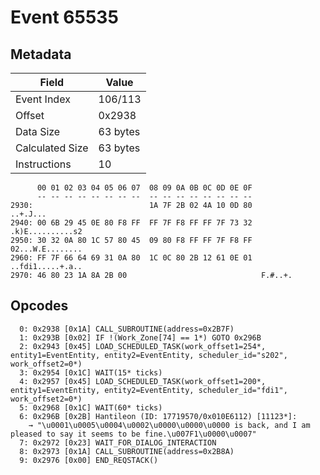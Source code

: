 # Event 65535

## Metadata

| Field           | Value    |
|-----------------|----------|
| Event Index     | 106/113  |
| Offset          | 0x2938   |
| Data Size       | 63 bytes |
| Calculated Size | 63 bytes |
| Instructions    | 10       |

```
      00 01 02 03 04 05 06 07  08 09 0A 0B 0C 0D 0E 0F
      -- -- -- -- -- -- -- --  -- -- -- -- -- -- -- --
2930:                          1A 7F 2B 02 4A 10 0D 80          ..+.J...
2940: 00 6B 29 45 0E 80 F8 FF  FF 7F F8 FF FF 7F 73 32  .k)E..........s2
2950: 30 32 0A 80 1C 57 80 45  09 80 F8 FF FF 7F F8 FF  02...W.E........
2960: FF 7F 66 64 69 31 0A 80  1C 0C 80 2B 12 61 0E 01  ..fdi1.....+.a..
2970: 46 80 23 1A 8A 2B 00                              F.#..+.         
```

## Opcodes

```
  0: 0x2938 [0x1A] CALL_SUBROUTINE(address=0x2B7F)
  1: 0x293B [0x02] IF !(Work_Zone[74] == 1*) GOTO 0x296B
  2: 0x2943 [0x45] LOAD_SCHEDULED_TASK(work_offset1=254*, entity1=EventEntity, entity2=EventEntity, scheduler_id="s202", work_offset2=0*)
  3: 0x2954 [0x1C] WAIT(15* ticks)
  4: 0x2957 [0x45] LOAD_SCHEDULED_TASK(work_offset1=200*, entity1=EventEntity, entity2=EventEntity, scheduler_id="fdi1", work_offset2=0*)
  5: 0x2968 [0x1C] WAIT(60* ticks)
  6: 0x296B [0x2B] Hantileon (ID: 17719570/0x010E6112) [11123*]:
    → "\u0001\u0005\u0004\u0002\u0000\u0000\u0000 is back, and I am pleased to say it seems to be fine.\u007F1\u0000\u0007"
  7: 0x2972 [0x23] WAIT_FOR_DIALOG_INTERACTION
  8: 0x2973 [0x1A] CALL_SUBROUTINE(address=0x2B8A)
  9: 0x2976 [0x00] END_REQSTACK()
```
